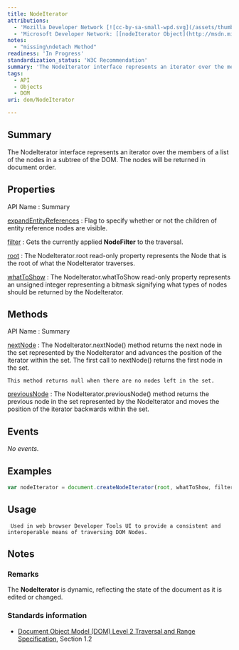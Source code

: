 ```yaml
---
title: NodeIterator
attributions:
  - 'Mozilla Developer Network [![cc-by-sa-small-wpd.svg](/assets/thumb/8/8c/cc-by-sa-small-wpd.svg/120px-cc-by-sa-small-wpd.svg.png)](http://creativecommons.org/licenses/by-sa/3.0/us/): [[NodeIterator](https://developer.mozilla.org/en-US/docs/Web/API/NodeIterator) Article]'
  - 'Microsoft Developer Network: [[nodeIterator Object](http://msdn.microsoft.com/en-us/library/ie/ff974357(v=vs.85).aspx) Article]'
notes:
  - "missing\ndetach Method"
readiness: 'In Progress'
standardization_status: 'W3C Recommendation'
summary: 'The NodeIterator interface represents an iterator over the members of a list of the nodes in a subtree of the DOM. The nodes will be returned in document order.'
tags:
  - API
  - Objects
  - DOM
uri: dom/NodeIterator

---
```

## <span>Summary</span>

The NodeIterator interface represents an iterator over the members of a list of the nodes in a subtree of the DOM. The nodes will be returned in document order.

## <span>Properties</span>

API Name
:   Summary

[expandEntityReferences](/dom/NodeIterator/expandEntityReferences)
:   Flag to specify whether or not the children of entity reference nodes are visible.

[filter](/dom/NodeIterator/filter)
:   Gets the currently applied **NodeFilter** to the traversal.

[root](/dom/NodeIterator/root)
:   The NodeIterator.root read-only property represents the Node that is the root of what the NodeIterator traverses.

[whatToShow](/dom/NodeIterator/whatToShow)
:   The NodeIterator.whatToShow read-only property represents an unsigned integer representing a bitmask signifying what types of nodes should be returned by the NodeIterator.

## <span>Methods</span>

API Name
:   Summary

[nextNode](/dom/NodeIterator/nextNode)
:   The NodeIterator.nextNode() method returns the next node in the set represented by the NodeIterator and advances the position of the iterator within the set. The first call to nextNode() returns the first node in the set.

    This method returns null when there are no nodes left in the set.

[previousNode](/dom/NodeIterator/previousNode)
:   The NodeIterator.previousNode() method returns the previous node in the set represented by the NodeIterator and moves the position of the iterator backwards within the set.

## <span>Events</span>

*No events.*

## <span>Examples</span>

``` js
var nodeIterator = document.createNodeIterator(root, whatToShow, filter);
```

## <span>Usage</span>

     Used in web browser Developer Tools UI to provide a consistent and interoperable means of traversing DOM Nodes.

## <span>Notes</span>

### <span>Remarks</span>

The **NodeIterator** is dynamic, reflecting the state of the document as it is edited or changed.

### <span>Standards information</span>

-   [Document Object Model (DOM) Level 2 Traversal and Range Specification](http://go.microsoft.com/fwlink/p/?linkid=182712), Section 1.2
